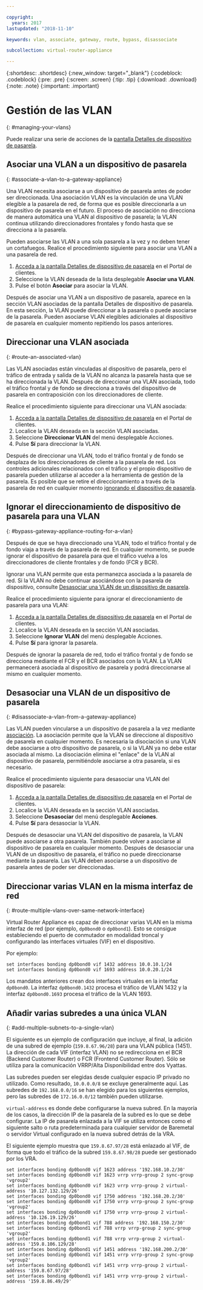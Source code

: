 ```yaml
---

copyright:
  years: 2017
lastupdated: "2018-11-10"

keywords: vlan, associate, gateway, route, bypass, disassociate

subcollection: virtual-router-appliance

---
```


{:shortdesc: .shortdesc}
{:new_window: target="_blank"}
{:codeblock: .codeblock}
{:pre: .pre}
{:screen: .screen}
{:tip: .tip}
{:download: .download}
{:note: .note}
{:important: .important}

# Gestión de las VLAN
{: #managing-your-vlans}

Puede realizar una serie de acciones de la [pantalla Detalles de dispositivo de pasarela](/docs/infrastructure/virtual-router-appliance?topic=virtual-router-appliance-view-vra-details).

## Asociar una VLAN a un dispositivo de pasarela
{: #associate-a-vlan-to-a-gateway-appliance}

Una VLAN necesita asociarse a un dispositivo de pasarela antes de poder ser direccionada. Una asociación VLAN es la vinculación de una VLAN elegible a la pasarela de red, de forma que es posible direccionarla a un dispositivo de pasarela en el futuro. El proceso de asociación no direcciona de manera automática una VLAN al dispositivo de pasarela; la VLAN continua utilizando direccionadores frontales y fondo hasta que se direcciona a la pasarela.

Pueden asociarse las VLAN a una sola pasarela a la vez y no deben tener un cortafuegos. Realice el procedimiento siguiente para asociar una VLAN a una pasarela de red.

1. [Acceda a la pantalla Detalles de dispositivo de pasarela](/docs/infrastructure/virtual-router-appliance?topic=virtual-router-appliance-view-vra-details) en el Portal de clientes.
2. Seleccione la VLAN deseada de la lista desplegable **Asociar una VLAN**.
3. Pulse el botón **Asociar** para asociar la VLAN.

Después de asociar una VLAN a un dispositivo de pasarela, aparece en la sección VLAN asociadas de la pantalla Detalles de dispositivo de pasarela. En esta sección, la VLAN puede direccionar a la pasarela o puede asociarse de la pasarela. Pueden asociarse VLAN elegibles adicionales al dispositivo de pasarela en cualquier momento repitiendo los pasos anteriores.

## Direccionar una VLAN asociada
{: #route-an-associated-vlan}

Las VLAN asociadas están vinculadas al dispositivo de pasarela, pero el tráfico de entrada y salida de la VLAN no alcanza la pasarela hasta que se ha direccionada la VLAN. Después de direccionar una VLAN asociada, todo el tráfico frontal y de fondo se direcciona a través del dispositivo de pasarela en contraposición con los direccionadores de cliente.

Realice el procedimiento siguiente para direccionar una VLAN asociada:

1. [Acceda a la pantalla Detalles de dispositivo de pasarela](/docs/infrastructure/virtual-router-appliance?topic=virtual-router-appliance-view-vra-details) en el Portal de clientes.
2. Localice la VLAN deseada en la sección VLAN asociadas.
3. Seleccione **Direccionar VLAN** del menú desplegable Acciones.
4. Pulse **Sí** para direccionar la VLAN.

Después de direccionar una VLAN, todo el tráfico frontal y de fondo se desplaza de los direccionadores de cliente a la pasarela de red. Los controles adicionales relacionados con el tráfico y el propio dispositivo de pasarela pueden utilizarse al acceder a la herramienta de gestión de la pasarela. Es posible que se retire el direccionamiento a través de la pasarela de red en cualquier momento [ignorando el dispositivo de pasarela](#bypass-gateway-appliance-routing-for-a-vlan).

## Ignorar el direccionamiento de dispositivo de pasarela para una VLAN
{: #bypass-gateway-appliance-routing-for-a-vlan}

Después de que se haya direccionado una VLAN, todo el tráfico frontal y de fondo viaja a través de la pasarela de red. En cualquier momento, se puede ignorar el dispositivo de pasarela para que el tráfico vuelva a los direccionadores de cliente frontales y de fondo (FCR y BCR).

Ignorar una VLAN permite que esta permanezca asociada a la pasarela de red. Si la VLAN no debe continuar asociándose con la pasarela de dispositivo, consulte [Desasociar una VLAN de un dispositivo de pasarela](#disassociate-a-vlan-from-a-gateway-appliance).

Realice el procedimiento siguiente para ignorar el direccionamiento de pasarela para una VLAN:

1. [Acceda a la pantalla Detalles de dispositivo de pasarela](/docs/infrastructure/virtual-router-appliance?topic=virtual-router-appliance-view-vra-details) en el Portal de clientes.
2. Localice la VLAN deseada en la sección VLAN asociadas.
3. Seleccione **Ignorar VLAN** del menú desplegable Acciones.
4. Pulse **Sí** para ignorar la pasarela.

Después de ignorar la pasarela de red, todo el tráfico frontal y de fondo se direcciona mediante el FCR y el BCR asociados con la VLAN. La VLAN permanecerá asociada al dispositivo de pasarela y podrá direccionarse al mismo en cualquier momento.

## Desasociar una VLAN de un dispositivo de pasarela
{: #disassociate-a-vlan-from-a-gateway-appliance}

Las VLAN pueden vincularse a un dispositivo de pasarela a la vez mediante [asociación](#associate-a-vlan-to-a-gateway-appliance). La asociación permite que la VLAN se direccione al dispositivo de pasarela en cualquier momento. Es necesaria la disociación si una VLAN debe asociarse a otro dispositivo de pasarela, o si la VLAN ya no debe estar asociada al mismo. La disociación elimina el "enlace" de la VLAN al dispositivo de pasarela, permitiéndole asociarse a otra pasarela, si es necesario.

Realice el procedimiento siguiente para desasociar una VLAN del dispositivo de pasarela:

1. [Acceda a la pantalla Detalles de dispositivo de pasarela](/docs/infrastructure/virtual-router-appliance?topic=virtual-router-appliance-view-vra-details) en el Portal de clientes.
2. Localice la VLAN deseada en la sección VLAN asociadas.
3. Seleccione **Desasociar** del menú desplegable **Acciones**.
4. Pulse **Sí** para desasociar la VLAN.

Después de desasociar una VLAN del dispositivo de pasarela, la VLAN puede asociarse a otra pasarela. También puede volver a asociarse al dispositivo de pasarela en cualquier momento. Después de desasociar una VLAN de un dispositivo de pasarela, el tráfico no puede direccionarse mediante la pasarela. Las VLAN deben asociarse a un dispositivo de pasarela antes de poder ser direccionadas.

## Direccionar varias VLAN en la misma interfaz de red
{: #route-multiple-vlans-over-same-network-interface}

Virtual Router Appliance es capaz de direccionar varias VLAN en la misma interfaz de red (por ejemplo, `dp0bond0` o `dp0bond1`). Esto se consigue estableciendo el puerto de conmutador en modalidad troncal y configurando las interfaces virtuales (VIF) en el dispositivo.

Por ejemplo:

```
set interfaces bonding dp0bond0 vif 1432 address 10.0.10.1/24
set interfaces bonding dp0bond0 vif 1693 address 10.0.20.1/24
```

Los mandatos anteriores crean dos interfaces virtuales en la interfaz `dp0bond0`. La interfaz `dp0bond0.1432` procesa el tráfico de VLAN 1432 y la interfaz `dp0bond0.1693` procesa el tráfico de la VLAN 1693.

## Añadir varias subredes a una única VLAN
{: #add-multiple-subnets-to-a-single-vlan}

El siguiente es un ejemplo de configuración que incluye, al final, la adición de una subred de ejemplo (`159.8.67.96/28`) para una VLAN pública (1451). La dirección de cada VIF (interfaz VLAN) no se redirecciona en el BCR (Backend Customer Router) o FCR (Frontend Customer Router). Sólo se utiliza para la comunicación VRRP/Alta Disponibilidad entre dos Vyattas.

Las subredes pueden ser elegidas desde cualquier espacio IP privado no utilizado. Como resultado, `10.0.0.0/8` se excluye generalmente aquí. Las subredes de `192.168.0.0/16` se han elegido para los siguientes ejemplos, pero las subredes de `172.16.0.0/12` también pueden utilizarse.

`virtual-address` es donde debe configurarse la nueva subred. En la mayoría de los casos, la dirección IP de la pasarela de la subred es lo que se debe configurar. La IP de pasarela enlazada a la VIF se utiliza entonces como el siguiente salto o ruta predeterminada para cualquier servidor de Baremetal o servidor Virtual configurado en la nueva subred detrás de la VRA.

El siguiente ejemplo muestra que `159.8.67.97/28` está enlazado al VIF, de forma que todo el tráfico de la subred `159.8.67.98/28` puede ser gestionado por los VRA.

```
set interfaces bonding dp0bond0 vif 1623 address '192.168.10.2/30'
set interfaces bonding dp0bond0 vif 1623 vrrp vrrp-group 2 sync-group 'vgroup2'
set interfaces bonding dp0bond0 vif 1623 vrrp vrrp-group 2 virtual-address '10.127.132.129/26'
set interfaces bonding dp0bond0 vif 1750 address '192.168.20.2/30'
set interfaces bonding dp0bond0 vif 1750 vrrp vrrp-group 2 sync-group 'vgroup2'
set interfaces bonding dp0bond0 vif 1750 vrrp vrrp-group 2 virtual-address '10.126.19.129/26'
set interfaces bonding dp0bond1 vif 788 address '192.168.150.2/30'
set interfaces bonding dp0bond1 vif 788 vrrp vrrp-group 2 sync-group 'vgroup2'
set interfaces bonding dp0bond1 vif 788 vrrp vrrp-group 2 virtual-address '159.8.106.129/28'
set interfaces bonding dp0bond1 vif 1451 address '192.168.200.2/30'
set interfaces bonding dp0bond1 vif 1451 vrrp vrrp-group 2 sync-group 'vgroup2'
set interfaces bonding dp0bond1 vif 1451 vrrp vrrp-group 2 virtual-address '159.8.67.97/28'
set interfaces bonding dp0bond1 vif 1451 vrrp vrrp-group 2 virtual-address '159.8.86.49/29'
```

